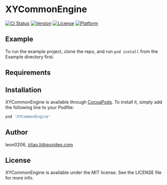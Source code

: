 # XYCommonEngine

[![CI Status](https://img.shields.io/travis/leon0206/XYCommonEngine.svg?style=flat)](https://travis-ci.org/leon0206/XYCommonEngine)
[![Version](https://img.shields.io/cocoapods/v/XYCommonEngine.svg?style=flat)](https://cocoapods.org/pods/XYCommonEngine)
[![License](https://img.shields.io/cocoapods/l/XYCommonEngine.svg?style=flat)](https://cocoapods.org/pods/XYCommonEngine)
[![Platform](https://img.shields.io/cocoapods/p/XYCommonEngine.svg?style=flat)](https://cocoapods.org/pods/XYCommonEngine)

## Example

To run the example project, clone the repo, and run `pod install` from the Example directory first.

## Requirements

## Installation

XYCommonEngine is available through [CocoaPods](https://cocoapods.org). To install
it, simply add the following line to your Podfile:

```ruby
pod 'XYCommonEngine'
```

## Author

leon0206, zitao.li@quvideo.com

## License

XYCommonEngine is available under the MIT license. See the LICENSE file for more info.
